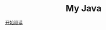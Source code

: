 <!-- <p align="center">
<img src="https://api.mfstudio.cc/bing/"/>
</p> -->
<h1 align="center" style="background-image: url('https://api.mfstudio.cc/bing/');">My Java</h1>

[开始阅读](#Java)